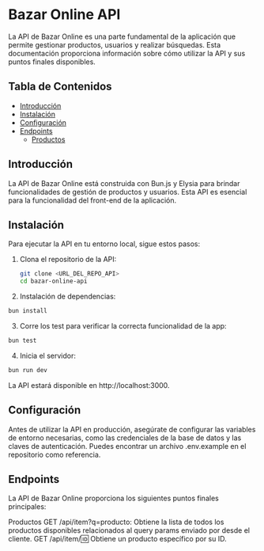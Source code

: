 # Bazar Online API
La API de Bazar Online es una parte fundamental de la aplicación que permite gestionar productos, usuarios y realizar búsquedas. Esta documentación proporciona información sobre cómo utilizar la API y sus puntos finales disponibles.

## Tabla de Contenidos

- [Introducción](#introducción)
- [Instalación](#instalación)
- [Configuración](#configuración)
- [Endpoints](#endpoints)
  - [Productos](#productos)

## Introducción
La API de Bazar Online está construida con Bun.js y Elysia para brindar funcionalidades de gestión de productos y usuarios. Esta API es esencial para la funcionalidad del front-end de la aplicación.

## Instalación

Para ejecutar la API en tu entorno local, sigue estos pasos:

1. Clona el repositorio de la API:

   ```sh
   git clone <URL_DEL_REPO_API>
   cd bazar-online-api

2. Instalación de dependencias:

  ```bash
  bun install
  ```
3. Corre los test para verificar la correcta funcionalidad de la app:

  ```bash
  bun test
  ```
4. Inicia el servidor:

  ```bash
  bun run dev
  ```
La API estará disponible en http://localhost:3000.

## Configuración
Antes de utilizar la API en producción, asegúrate de configurar las variables de entorno necesarias, como las credenciales de la base de datos y las claves de autenticación. Puedes encontrar un archivo .env.example en el repositorio como referencia.

## Endpoints
La API de Bazar Online proporciona los siguientes puntos finales principales:

Productos
GET /api/item?q=producto: Obtiene la lista de todos los productos disponibles relacionados al query params enviado por desde el cliente.
GET /api/item/:id: Obtiene un producto específico por su ID.

